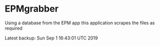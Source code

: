 # EPMgrabber
Using a database from the EPM app this application scrapes the files as required


Latest backup: Sun Sep 1 16:43:01 UTC 2019
